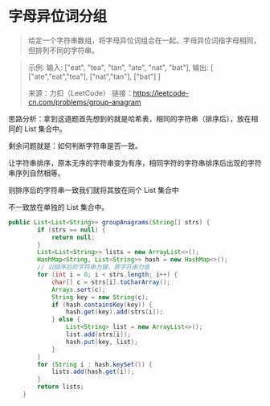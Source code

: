 ﻿#  字母异位词分组

> 给定一个字符串数组，将字母异位词组合在一起。字母异位词指字母相同，但排列不同的字符串。

> 示例:
> 输入: ["eat", "tea", "tan", "ate", "nat", "bat"], 
> 输出: [  ["ate","eat","tea"],   ["nat","tan"],   ["bat"] ]
> 
> 来源：力扣（LeetCode） 
> 链接：https://leetcode-cn.com/problems/group-anagram

思路分析：拿到这道题首先想到的就是哈希表，相同的字符串（排序后），放在相同的 List 集合中。

剩余问题就是：如何判断字符串是否一致。

让字符串排序，原本无序的字符串变为有序，相同字符的字符串排序后出现的字符串序列自然相等。

则排序后的字符串一致我们就将其放在同个  List 集合中

不一致放在单独的 List 集合中。

```java
public List<List<String>> groupAnagrams(String[] strs) {
        if (strs == null) {
            return null;
        }
        List<List<String>> lists = new ArrayList<>();
        HashMap<String, List<String>> hash = new HashMap<>();
        // 以排序后的字符串为键，原字符串为值
        for (int i = 0; i < strs.length; i++) {
            char[] c = strs[i].toCharArray();
            Arrays.sort(c);
            String key = new String(c);
            if (hash.containsKey(key)) {
                hash.get(key).add(strs[i]);
            } else {
                List<String> list = new ArrayList<>();
                list.add(strs[i]);
                hash.put(key, list);
            }
        }
        for (String i : hash.keySet()) {
            lists.add(hash.get(i));
        }
        return lists;
    }
```

